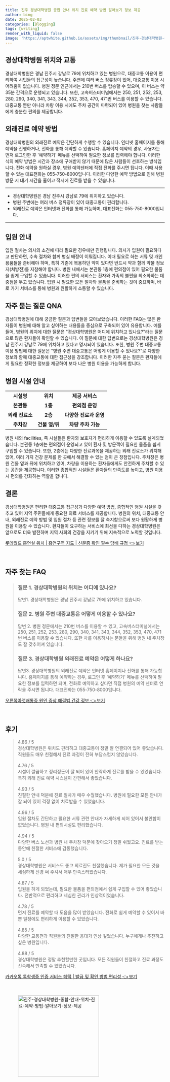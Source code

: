 ```yaml
---
title: 진주 경상대학병원 종합 안내 위치 진료 예약 방법 알아보기 정보 제공
author: bing
date: 2025-02-03
categories: [Blogging]
tags: [writing]
render_with_liquid: false
image: 'https://aptwhite.github.io/assets/img/thumbnail/진주-경상대학병원-종합-안내-위치-진료-예약-방법-알아보기-정보-제공.webp'
---
```



<h2 id='경상대학병원_위치와_교통'>경상대학병원 위치와 교통</h2>

<p>경상대학병원은 경남 진주시 강남로 79에 위치하고 있는 병원으로, 대중교통 이용이 편리하여 시민들의 접근성이 높습니다. 주변에 여러 버스 정류장이 있어, 대중교통 이용 시 어려움이 없습니다. 병원 정문 인근에서는 210번 버스를 탑승할 수 있으며, 이 버스는 약 35분 간격으로 운행되고 있습니다. 또한, 고속버스터미널에서는 250, 251, 252, 253, 280, 290, 340, 341, 343, 344, 352, 353, 470, 471번 버스를 이용할 수 있습니다. 대중교통 뿐만 아니라 차량 이용 시에도 주차 공간이 마련되어 있어 병원을 찾는 사람들에게 충분한 편의를 제공합니다.</p>

<h2 id='외래진료_예약_방법'>외래진료 예약 방법</h2>

<p>경상대학병원의 외래진료 예약은 간단하게 수행할 수 있습니다. 인터넷 홈페이지를 통해 예약을 진행하거나, 전화를 통해 예약할 수 있습니다. 홈페이지 예약의 경우, 사용자는 먼저 로그인한 후 '예약하기' 메뉴를 선택하여 필요한 정보를 입력해야 합니다. 이러한 식의 예약 방법은 시간과 장소에 구애받지 않기 때문에 많은 사람들이 선호하는 방식입니다. 전화 예약을 원하실 경우, 병원 예약센터에 직접 전화를 주시면 됩니다. 이때 사용할 수 있는 대표전화는 055-750-8000입니다. 이러한 다양한 예약 방법으로 인해 병원 방문 시 대기 시간을 줄이고 적시에 진료를 받을 수 있습니다.</p>

<hr />

<ul>
    <li>경상대학병원은 경남 진주시 강남로 79에 위치하고 있습니다.</li>
    <li>병원 주변에는 여러 버스 정류장이 있어 대중교통이 편리합니다.</li>
    <li>외래진료 예약은 인터넷과 전화를 통해 가능하며, 대표전화는 055-750-8000입니다.</li>
</ul>

<hr />

<h2 id='입원_안내'>입원 안내</h2>

<p>입원 절차는 의사의 소견에 따라 필요한 경우에만 진행됩니다. 의사가 입원이 필요하다고 판단하면, 수속 절차와 함께 병실 배정이 이뤄집니다. 이때 필요로 하는 서류 및 개인 용품들을 준비해야 하며, 특히 기존에 복용하던 약이 있다면 반드시 약과 함께 약물 정보지(처방전)를 지참해야 합니다. 병원 내에서는 본관동 1층에 편의점이 있어 필요한 물품을 쉽게 구입할 수 있습니다. 이러한 편의 서비스는 환자와 가족의 불편을 최소화하는 데 중점을 두고 있습니다. 입원 시 필요한 모든 절차와 물품을 준비하는 것이 중요하며, 바로 가기 서비스를 통해 병원과 원활하게 소통할 수 있습니다.</p>

<h2 id='자주_묻는_질문_QNA'>자주 묻는 질문 QNA</h2>

<p>경상대학병원에 대해 궁금한 질문과 답변들을 모아보았습니다. 이러한 FAQ는 많은 환자들이 병원에 대해 알고 싶어하는 내용들을 중심으로 구축되어 있어 유용합니다. 예를 들어, 병원의 위치에 대한 질문은 "경상대학병원은 어디에 위치하고 있나요?"라는 질문으로 많은 환자들이 확인할 수 있습니다. 이 질문에 대한 답변으로는 경상대학병원은 경남 진주시 강남로 79에 위치하고 있다고 명시되어 있습니다. 또한, 병원 주변 대중교통 이용 방법에 대한 질문은 "병원 주변 대중교통은 어떻게 이용할 수 있나요?"로 다양한 정보와 함께 대중교통에 대한 접근성을 강조합니다. 이러한 자주 묻는 질문은 환자들에게 필요한 정확한 정보를 제공하여 보다 나은 병원 이용을 가능하게 합니다.</p>

<h2 id='병원_시설_안내'>병원 시설 안내</h2>

<table>
    <tr>
        <td style="text-align: center; height: 17px;"><b>시설명</b></td>
        <td style="text-align: center; height: 17px;"><b>위치</b></td>
        <td style="text-align: center; height: 17px;"><b>제공 서비스</b></td>
    </tr>
    <tr>
        <td style="text-align: center; height: 17px;"><b>본관동</b></td>
        <td style="text-align: center; height: 17px;"><b>1층</b></td>
        <td style="text-align: center; height: 17px;"><b>편의점 운영</b></td>
    </tr>
    <tr>
        <td style="text-align: center; height: 17px;"><b>외래 진료소</b></td>
        <td style="text-align: center; height: 17px;"><b>2층</b></td>
        <td style="text-align: center; height: 17px;"><b>다양한 진료과 운영</b></td>
    </tr>
    <tr>
        <td style="text-align: center; height: 17px;"><b>주차장</b></td>
        <td style="text-align: center; height: 17px;"><b>건물 옆/뒤</b></td>
        <td style="text-align: center; height: 17px;"><b>차량 주차 가능</b></td>
    </tr>
</table>

<p>병원 내의 facilities, 즉 시설들은 환자와 보호자가 편리하게 이용할 수 있도록 설계되었습니다. 본관동 1층에는 편의점이 운영되고 있어 환자 및 방문객이 필요한 물품을 쉽게 구입할 수 있습니다. 또한, 2층에는 다양한 진료과목을 제공하는 외래 진료소가 위치해 있어, 여러 가지 건강 문제를 한 곳에서 해결할 수 있는 점이 큰 장점입니다. 주차장은 병원 건물 옆과 뒤에 위치하고 있어, 차량을 이용하는 환자들에게도 안전하게 주차할 수 있는 공간을 제공합니다. 이러한 종합적인 시설들은 환자들의 만족도를 높이고, 병원 이용 시 편의를 강화하는 역할을 합니다.</p>

<h2 id='결론'>결론</h2>

<p>경상대학병원은 편리한 대중교통 접근성과 다양한 예약 방법, 종합적인 병원 시설을 갖추고 있어 지역 주민들에게 중요한 의료 서비스를 제공합니다. 병원의 위치, 대중교통 안내, 외래진료 예약 방법 및 입원 절차 등 관련 정보를 잘 숙지함으로써 보다 원활하게 병원을 이용할 수 있습니다. 환자들이 요구하는 서비스에 최선을 다하는 경상대학병원은 앞으로도 더욱 발전하며 지역 사회의 건강을 지키기 위해 지속적으로 노력할 것입니다.</p>


<p><a class="click-button" title="롯데월드 흡연실 위치 | 흡연구역 지도 | 신분증 확인 필수 담배 규정" href="https://aptwhite.github.io/posts/%EB%A1%AF%EB%8D%B0%EC%9B%94%EB%93%9C-%ED%9D%A1%EC%97%B0%EC%8B%A4-%EC%9C%84%EC%B9%98-%ED%9D%A1%EC%97%B0%EA%B5%AC%EC%97%AD-%EC%A7%80%EB%8F%84-%EC%8B%A0%EB%B6%84%EC%A6%9D-%ED%99%95%EC%9D%B8-%ED%95%84%EC%88%98-%EB%8B%B4%EB%B0%B0-%EA%B7%9C%EC%A0%95/" rel="dofollow">롯데월드 흡연실 위치 | 흡연구역 지도 | 신분증 확인 필수 담배 규정 👈 보기</a></p><br>
<h2 id='자주_찾는_FAQ'>자주 찾는 FAQ</h2>
<div itemscope="" itemtype="https://schema.org/FAQPage"> 
<blockquote> 
<div itemscope="" itemprop="mainEntity" itemtype="https://schema.org/Question"> 
<h3 itemprop="name">질문 1. 경상대학병원의 위치는 어디에 있나요?</h3> 
<div itemscope="" itemprop="acceptedAnswer" itemtype="https://schema.org/Answer"> 
<span itemprop="text"> 
<p>답변1. 경상대학병원은 경남 진주시 강남로 79에 위치하고 있습니다.</p> 
</span> 
</div> 
</div> 

<div itemscope="" itemprop="mainEntity" itemtype="https://schema.org/Question"> 
<h3 itemprop="name">질문 2. 병원 주변 대중교통은 어떻게 이용할 수 있나요?</h3> 
<div itemscope="" itemprop="acceptedAnswer" itemtype="https://schema.org/Answer"> 
<span itemprop="text"> 
<p>답변 2. 병원 정문에서는 210번 버스를 이용할 수 있고, 고속버스터미널에서는 250, 251, 252, 253, 280, 290, 340, 341, 343, 344, 352, 353, 470, 471번 버스를 이용할 수 있습니다. 또한 차를 이용하시는 분들을 위해 병원 내 주차장도 잘 갖추어져 있습니다.</p> 
</span> 
</div> 
</div> 

<div itemscope="" itemprop="mainEntity" itemtype="https://schema.org/Question"> 
<h3 itemprop="name">질문 3. 경상대학병원 외래진료 예약은 어떻게 하나요?</h3> 
<div itemscope="" itemprop="acceptedAnswer" itemtype="https://schema.org/Answer"> 
<span itemprop="text"> 
<p>답변3. 경상대학병원의 외래진료 예약은 인터넷 홈페이지나 전화를 통해 가능합니다. 홈페이지를 통해 예약하는 경우, 로그인 후 '예약하기' 메뉴를 선택하여 필요한 정보를 입력하면 되며, 전화로 예약하고 싶다면 직접 병원의 예약 센터로 연락을 주시면 됩니다. 대표전화는 055-750-8000입니다.</p> 
</span> 
</div> 
</div> 
</blockquote> 
</div>
<p><a class="click-button" title="오른쪽아랫배통증 원인 증상 해결법 건강 정보" href="https://aptwhite.github.io/posts/%EC%98%A4%EB%A5%B8%EC%AA%BD%EC%95%84%EB%9E%AB%EB%B0%B0%ED%86%B5%EC%A6%9D-%EC%9B%90%EC%9D%B8-%EC%A6%9D%EC%83%81-%ED%95%B4%EA%B2%B0%EB%B2%95-%EA%B1%B4%EA%B0%95-%EC%A0%95%EB%B3%B4/" rel="dofollow">오른쪽아랫배통증 원인 증상 해결법 건강 정보 👈 보기</a></p><br>
<h2 id='후기'>후기</h2>
<div itemscope itemtype="https://schema.org/Product">
  <blockquote>
  <div itemprop="review" itemscope itemtype="https://schema.org/Review">
      <div itemprop="reviewRating" itemscope itemtype="https://schema.org/Rating"> <span itemprop="ratingValue">4.86</span> / <span itemprop="bestRating">5</span> </div>
      <span itemprop="reviewBody">경상대학병원은 위치도 편리하고 대중교통이 정말 잘 연결되어 있어 좋았습니다. 직원들도 매우 친절해서 진료 과정이 전혀 부담스럽지 않았습니다.</span>
  </div>
  <br>
  <div itemprop="review" itemscope itemtype="https://schema.org/Review">
      <div itemprop="reviewRating" itemscope itemtype="https://schema.org/Rating"> <span itemprop="ratingValue">4.76</span> / <span itemprop="bestRating">5</span> </div>
      <span itemprop="reviewBody">시설이 깔끔하고 정리정돈이 잘 되어 있어 안락하게 진료를 받을 수 있었습니다. 특히 외래 진료 예약 시스템이 간편해서 좋았습니다.</span>
  </div>
  <br>
  <div itemprop="review" itemscope itemtype="https://schema.org/Review">
      <div itemprop="reviewRating" itemscope itemtype="https://schema.org/Rating"> <span itemprop="ratingValue">4.93</span> / <span itemprop="bestRating">5</span> </div>
      <span itemprop="reviewBody">친절한 안내 덕분에 진료 절차가 매우 수월했습니다. 병원에 필요한 모든 안내가 잘 되어 있어 걱정 없이 치료받을 수 있었습니다.</span>
  </div>
  <br>
  <div itemprop="review" itemscope itemtype="https://schema.org/Review">
      <div itemprop="reviewRating" itemscope itemtype="https://schema.org/Rating"> <span itemprop="ratingValue">4.96</span> / <span itemprop="bestRating">5</span> </div>
      <span itemprop="reviewBody">입원 절차도 간단하고 필요한 서류 관련 안내가 자세하게 되어 있어서 불안함이 없었습니다. 병원 내 편의시설도 편리했습니다.</span>
  </div>
  <br>
  <div itemprop="review" itemscope itemtype="https://schema.org/Review">
      <div itemprop="reviewRating" itemscope itemtype="https://schema.org/Rating"> <span itemprop="ratingValue">4.94</span> / <span itemprop="bestRating">5</span> </div>
      <span itemprop="reviewBody">다양한 버스 노선과 병원 내 주차장 덕분에 찾아오기 정말 쉬웠고요. 진료를 받는 동안에 친절한 서비스에 감동했습니다.</span>
  </div>
  <br>
  <div itemprop="review" itemscope itemtype="https://schema.org/Review">
      <div itemprop="reviewRating" itemscope itemtype="https://schema.org/Rating"> <span itemprop="ratingValue">5.0</span> / <span itemprop="bestRating">5</span> </div>
      <span itemprop="reviewBody">경상대학병원은 서비스도 좋고 의료진도 친절했습니다. 제가 필요한 모든 것을 세심하게 신경 써 주셔서 매우 만족스러웠습니다.</span>
  </div>
  <br>
  <div itemprop="review" itemscope itemtype="https://schema.org/Review">
      <div itemprop="reviewRating" itemscope itemtype="https://schema.org/Rating"> <span itemprop="ratingValue">4.87</span> / <span itemprop="bestRating">5</span> </div>
      <span itemprop="reviewBody">입원을 하게 되었는데, 필요한 물품을 편의점에서 쉽게 구입할 수 있어 좋았습니다. 전반적으로 편리하고 세심한 관리가 인상적이었습니다.</span>
  </div>
  <br>
  <div itemprop="review" itemscope itemtype="https://schema.org/Review">
      <div itemprop="reviewRating" itemscope itemtype="https://schema.org/Rating"> <span itemprop="ratingValue">4.78</span> / <span itemprop="bestRating">5</span> </div>
      <span itemprop="reviewBody">먼저 진료를 예약할 때 도움을 많이 받았습니다. 전화로 쉽게 예약할 수 있어서 바쁜 일정에도 편리하게 이용할 수 있었습니다.</span>
  </div>
  <br>
  <div itemprop="review" itemscope itemtype="https://schema.org/Review">
      <div itemprop="reviewRating" itemscope itemtype="https://schema.org/Rating"> <span itemprop="ratingValue">4.85</span> / <span itemprop="bestRating">5</span> </div>
      <span itemprop="reviewBody">다양한 교통편과 직원들의 친절한 응대가 인상 깊었습니다. 누구에게나 추천하고 싶은 병원입니다.</span>
  </div>
  <br>
  <div itemprop="review" itemscope itemtype="https://schema.org/Review">
      <div itemprop="reviewRating" itemscope itemtype="https://schema.org/Rating"> <span itemprop="ratingValue">4.88</span> / <span itemprop="bestRating">5</span> </div>
      <span itemprop="reviewBody">경상대학병원은 정말 추천할만한 곳입니다. 모든 직원들이 친절하고 진료 과정도 신속해서 만족할 수 있었습니다.</span>
  </div>
  </blockquote>
</div>
<p><a class="click-button" title="카카오톡 톡학생증 인증 서비스 혜택 | 발급 및 확인 방법 편리성" href="https://aptwhite.github.io/posts/%EC%B9%B4%EC%B9%B4%EC%98%A4%ED%86%A1-%ED%86%A1%ED%95%99%EC%83%9D%EC%A6%9D-%EC%9D%B8%EC%A6%9D-%EC%84%9C%EB%B9%84%EC%8A%A4-%ED%98%9C%ED%83%9D-%EB%B0%9C%EA%B8%89-%EB%B0%8F-%ED%99%95%EC%9D%B8-%EB%B0%A9%EB%B2%95-%ED%8E%B8%EB%A6%AC%EC%84%B1/" rel="dofollow">카카오톡 톡학생증 인증 서비스 혜택 | 발급 및 확인 방법 편리성 👈 보기</a></p><br>
<figure class="image"><img src="https://aptwhite.github.io/assets/img/thumbnail/진주-경상대학병원-종합-안내-위치-진료-예약-방법-알아보기-정보-제공.webp" alt="진주-경상대학병원-종합-안내-위치-진료-예약-방법-알아보기-정보-제공" width="256" height="256"></figure>